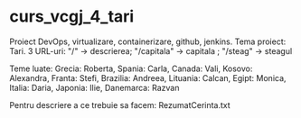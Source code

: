 # curs_vcgj_4_tari
Proiect DevOps, virtualizare, containerizare, github, jenkins. 
Tema proiect: Tari.
3 URL-uri: "/" -> descrierea; "/capitala" -> capitala ; "/steag" -> steagul

Teme luate: 
    Grecia: Roberta, 
    Spania: Carla,
    Canada: Vali,
    Kosovo: Alexandra,
    Franta: Stefi,
    Brazilia: Andreea,
    Lituania: Calcan,
    Egipt: Monica,
    Italia: Daria,
    Japonia: Ilie,
    Danemarca: Razvan

  Pentru descriere a ce trebuie sa facem: RezumatCerinta.txt
